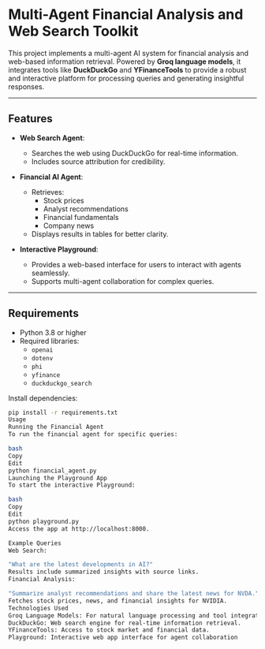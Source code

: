 # Multi-Agent Financial Analysis and Web Search Toolkit

This project implements a multi-agent AI system for financial analysis and web-based information retrieval. Powered by **Groq language models**, it integrates tools like **DuckDuckGo** and **YFinanceTools** to provide a robust and interactive platform for processing queries and generating insightful responses.

---

## Features

- **Web Search Agent**:
  - Searches the web using DuckDuckGo for real-time information.
  - Includes source attribution for credibility.

- **Financial AI Agent**:
  - Retrieves:
    - Stock prices
    - Analyst recommendations
    - Financial fundamentals
    - Company news
  - Displays results in tables for better clarity.

- **Interactive Playground**:
  - Provides a web-based interface for users to interact with agents seamlessly.
  - Supports multi-agent collaboration for complex queries.

---

## Requirements

- Python 3.8 or higher
- Required libraries: 
  - `openai`
  - `dotenv`
  - `phi`
  - `yfinance`
  - `duckduckgo_search`

Install dependencies:
```bash
pip install -r requirements.txt
Usage
Running the Financial Agent
To run the financial agent for specific queries:

bash
Copy
Edit
python financial_agent.py
Launching the Playground App
To start the interactive Playground:

bash
Copy
Edit
python playground.py
Access the app at http://localhost:8000.

Example Queries
Web Search:

"What are the latest developments in AI?"
Results include summarized insights with source links.
Financial Analysis:

"Summarize analyst recommendations and share the latest news for NVDA."
Fetches stock prices, news, and financial insights for NVIDIA.
Technologies Used
Groq Language Models: For natural language processing and tool integration.
DuckDuckGo: Web search engine for real-time information retrieval.
YFinanceTools: Access to stock market and financial data.
Playground: Interactive web app interface for agent collaboration
